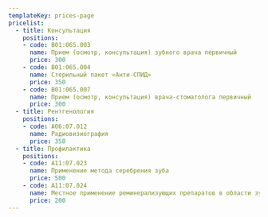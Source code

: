 ```yaml
---
templateKey: prices-page
pricelist:
  - title: Консультация
    positions:
    - code: B01:065.003
      name: Прием (осмотр, консультация) зубного врача первичный
      price: 300
    - code: B01:065.004
      name: Стерильный пакет «Анти-СПИД»
      price: 350
    - code: B01:065.007
      name: Прием (осмотр, консультация) врача-стоматолога первичный
      price: 300
  - title: Рентгенология
    positions:
    - code: А06:07.012
      name: Радиовизиография
      price: 350
  - title: Профилактика
    positions:
    - code: А11:07.023
      name: Применение метода серебрения зуба
      price: 500
    - code: А11:07.024
      name: Местное применение реминерализующих препаратов в области зуба 
      price: 200
---
```

